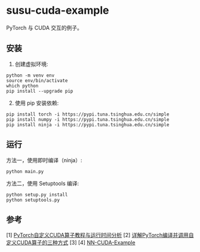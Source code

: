 # susu-cuda-example

PyTorch 与 CUDA 交互的例子。

## 安装

1. 创建虚拟环境:

```shell
python -m venv env
source env/bin/activate
which python
pip install --upgrade pip
```

2. 使用 pip 安装依赖:

```shell
pip install torch -i https://pypi.tuna.tsinghua.edu.cn/simple
pip install numpy -i https://pypi.tuna.tsinghua.edu.cn/simple
pip install ninja -i https://pypi.tuna.tsinghua.edu.cn/simple
```

## 运行

方法一，使用即时编译（ninja）:

```shell
python main.py
```

方法二，使用 Setuptools 编译:

```shell
python setup.py install
python setuptools.py
```


## 参考

[1] [PyTorch自定义CUDA算子教程与运行时间分析](https://godweiyang.com/2021/03/18/torch-cpp-cuda/)
[2] [详解PyTorch编译并调用自定义CUDA算子的三种方式](https://godweiyang.com/2021/03/21/torch-cpp-cuda-2/)
[3] []()
[4] [NN-CUDA-Example](https://github.com/godweiyang/NN-CUDA-Example)